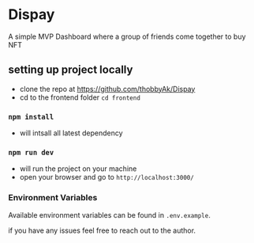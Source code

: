 # Dispay

A simple MVP Dashboard where a group of friends come together to buy NFT

## setting up project locally

- clone the repo at https://github.com/thobbyAk/Dispay
- cd to the frontend folder `cd frontend`

### `npm install`

- will intsall all latest dependency

### `npm run dev`

- will run the project on your machine
- open your browser and go to `http://localhost:3000/`

### Environment Variables

Available environment variables can be found in `.env.example`.

if you have any issues feel free to reach out to the author.
